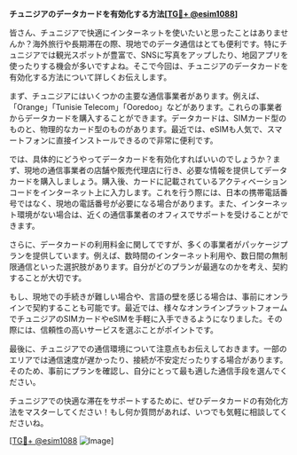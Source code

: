 **チュニジアのデータカードを有効化する方法[[TG💪+ @esim1088](https://t.me/s/esim1088)]**

皆さん、チュニジアで快適にインターネットを使いたいと思ったことはありませんか？海外旅行や長期滞在の際、現地でのデータ通信はとても便利です。特にチュニジアでは観光スポットが豊富で、SNSに写真をアップしたり、地図アプリを使ったりする機会が多いですよね。そこで今回は、チュニジアのデータカードを有効化する方法について詳しくお伝えします。

まず、チュニジアにはいくつかの主要な通信事業者があります。例えば、「Orange」「Tunisie Telecom」「Ooredoo」などがあります。これらの事業者からデータカードを購入することができます。データカードは、SIMカード型のものと、物理的なカード型のものがあります。最近では、eSIMも人気で、スマートフォンに直接インストールできるので非常に便利です。

では、具体的にどうやってデータカードを有効化すればいいのでしょうか？まず、現地の通信事業者の店舗や販売代理店に行き、必要な情報を提供してデータカードを購入しましょう。購入後、カードに記載されているアクティベーションコードをインターネット上に入力します。これを行う際には、日本の携帯電話番号ではなく、現地の電話番号が必要になる場合があります。また、インターネット環境がない場合は、近くの通信事業者のオフィスでサポートを受けることができます。

さらに、データカードの利用料金に関してですが、多くの事業者がパッケージプランを提供しています。例えば、数時間のインターネット利用や、数日間の無制限通信といった選択肢があります。自分がどのプランが最適なのかを考え、契約することが大切です。

もし、現地での手続きが難しい場合や、言語の壁を感じる場合は、事前にオンラインで契約することも可能です。最近では、様々なオンラインプラットフォームでチュニジアのSIMカードやeSIMを手軽に入手できるようになりました。その際には、信頼性の高いサービスを選ぶことがポイントです。

最後に、チュニジアでの通信環境について注意点もお伝えしておきます。一部のエリアでは通信速度が遅かったり、接続が不安定だったりする場合があります。そのため、事前にプランを確認し、自分にとって最も適した通信手段を選んでください。

チュニジアでの快適な滞在をサポートするために、ぜひデータカードの有効化方法をマスターしてください！もし何か質問があれば、いつでも気軽に相談してくださいね。

[[TG💪+ @esim1088](https://t.me/s/esim1088) ![Image](https://i.postimg.cc/Y0z9fWf4/image.png)]
